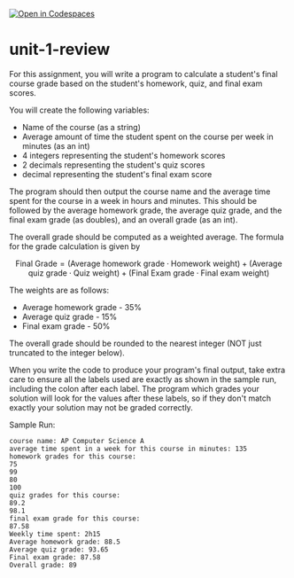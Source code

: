 [![Open in Codespaces](https://classroom.github.com/assets/launch-codespace-2972f46106e565e64193e422d61a12cf1da4916b45550586e14ef0a7c637dd04.svg)](https://classroom.github.com/open-in-codespaces?assignment_repo_id=15931138)
# unit-1-review

For this assignment, you will write a program to calculate a student's final course grade based on the student's homework, quiz, and final exam scores.

You will create the following variables:
* Name of the course (as a string)
* Average amount of time the student spent on the course per week in minutes (as an int)
* 4 integers representing the student's homework scores
* 2 decimals representing the student's quiz scores
* decimal representing the student's final exam score

The program should then output the course name and the average time spent for the course in a week in hours and minutes. This should be followed by the average homework grade, the average quiz grade, and the final exam grade (as doubles), and an overall grade (as an int).

The overall grade should be computed as a weighted average. The formula for the grade calculation is given by

$$ \text{Final Grade} = (\text{Average homework grade} \cdot \text{Homework weight}) + (\text{Average quiz grade} \cdot \text{Quiz weight}) + (\text{Final Exam grade} \cdot \text{Final exam weight}) $$

The weights are as follows:

* Average homework grade - 35%
* Average quiz grade - 15%
* Final exam grade - 50%

The overall grade should be rounded to the nearest integer (NOT just truncated to the integer below).

When you write the code to produce your program's final output, take extra care to ensure all the labels used are exactly as shown in the sample run, including the colon after each label. The program which grades your solution will look for the values after these labels, so if they don't match exactly your solution may not be graded correctly.

Sample Run:
```
course name: AP Computer Science A
average time spent in a week for this course in minutes: 135
homework grades for this course:
75
99
80
100
quiz grades for this course:
89.2
98.1
final exam grade for this course:
87.58
Weekly time spent: 2h15
Average homework grade: 88.5
Average quiz grade: 93.65
Final exam grade: 87.58
Overall grade: 89
```
